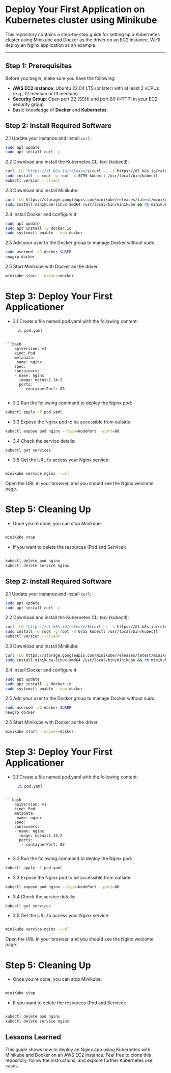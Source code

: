 # Deploy Your First Application on Kubernetes cluster using Minikube 

This repository contains a step-by-step guide for setting up a Kubernetes cluster using Minikube and Docker as the driver on an EC2 instance. We'll deploy an Nginx application as an example.

---

## Step 1: Prerequisites

Before you begin, make sure you have the following:
- **AWS EC2 instance**: Ubuntu 22.04 LTS (or later) with at least 2 vCPUs (e.g., t2.medium or t3.medium).
- **Security Group**: Open port 22 (SSH) and port 80 (HTTP) in your EC2 security group.
- Basic knowledge of **Docker** and **Kubernetes**.


## Step 2: Install Required Software

2.1 Update your instance and install `curl`:

```bash
sudo apt update
sudo apt install curl -y

```

2.2 Download and install the Kubernetes CLI tool (kubectl):

```bash
curl -LO "https://dl.k8s.io/release/$(curl -L -s https://dl.k8s.io/release/stable.txt)/bin/linux/amd64/kubectl"
sudo install -o root -g root -m 0755 kubectl /usr/local/bin/kubectl
kubectl version --client

```
2.3 Download and install Minikube:

```bash
curl -LO https://storage.googleapis.com/minikube/releases/latest/minikube-linux-amd64
sudo install minikube-linux-amd64 /usr/local/bin/minikube && rm minikube-linux-amd64

```
2.4 Install Docker and configure it:

```bash
sudo apt update
sudo apt install -y docker.io
sudo systemctl enable --now docker

```
2.5 Add your user to the Docker group to manage Docker without sudo:
```bash
sudo usermod -aG docker $USER
newgrp docker

```

2.5 Start Minikube with Docker as the driver

```bash
minikube start --driver=docker

```
# Step 3:  Deploy Your First Applicationer

- 3.1 Create a file named pod.yaml with the following content:

  ```bash
    vi pod.yaml
```

```bash
    apiVersion: v1
    kind: Pod
    metadata:
     name: nginx
    spec:
    containers:
    - name: nginx
      image: nginx:1.14.2
      ports:
       - containerPort: 80


```

- 3.2 Run the following command to deploy the Nginx pod:
```bash
kubectl apply -f pod.yaml

```

- 3.3 Expose the Nginx pod to be accessible from outside:
```bash
kubectl expose pod nginx --type=NodePort --port=80

```
- 3.4 Check the service details:
```bash
kubectl get services

```
- 3.5 Get the URL to access your Nginx service:

```bash

minikube service nginx --url

```
Open the URL in your browser, and you should see the Nginx welcome page.


# Step 5: Cleaning Up

- Once you're done, you can stop Minikube:
```bash

miniKube stop 

```

- If you want to delete the resources (Pod and Service):


```bash

kubectl delete pod nginx
kubectl delete service nginx

```




## Step 2: Install Required Software

2.1 Update your instance and install `curl`:

```bash
sudo apt update
sudo apt install curl -y

```

2.2 Download and install the Kubernetes CLI tool (kubectl):

```bash
curl -LO "https://dl.k8s.io/release/$(curl -L -s https://dl.k8s.io/release/stable.txt)/bin/linux/amd64/kubectl"
sudo install -o root -g root -m 0755 kubectl /usr/local/bin/kubectl
kubectl version --client

```
2.3 Download and install Minikube:

```bash
curl -LO https://storage.googleapis.com/minikube/releases/latest/minikube-linux-amd64
sudo install minikube-linux-amd64 /usr/local/bin/minikube && rm minikube-linux-amd64

```
2.4 Install Docker and configure it:

```bash
sudo apt update
sudo apt install -y docker.io
sudo systemctl enable --now docker

```
2.5 Add your user to the Docker group to manage Docker without sudo:
```bash
sudo usermod -aG docker $USER
newgrp docker

```

2.5 Start Minikube with Docker as the driver

```bash
minikube start --driver=docker

```
# Step 3:  Deploy Your First Applicationer

- 3.1 Create a file named pod.yaml with the following content:

  ```bash
    vi pod.yaml
```

```bash
    apiVersion: v1
    kind: Pod
    metadata:
     name: nginx
    spec:
    containers:
    - name: nginx
      image: nginx:1.14.2
      ports:
       - containerPort: 80


```

- 3.2 Run the following command to deploy the Nginx pod:
```bash
kubectl apply -f pod.yaml

```

- 3.3 Expose the Nginx pod to be accessible from outside:
```bash
kubectl expose pod nginx --type=NodePort --port=80

```
- 3.4 Check the service details:
```bash
kubectl get services

```
- 3.5 Get the URL to access your Nginx service:

```bash

minikube service nginx --url

```
Open the URL in your browser, and you should see the Nginx welcome page.


# Step 5: Cleaning Up

- Once you're done, you can stop Minikube:
```bash

miniKube stop 

```

- If you want to delete the resources (Pod and Service):


```bash

kubectl delete pod nginx
kubectl delete service nginx

```




## Lessons Learned

This guide shows how to deploy an Nginx app using Kubernetes with Minikube and Docker on an AWS EC2 instance. Feel free to clone this repository, follow the instructions, and explore further Kubernetes use cases.
